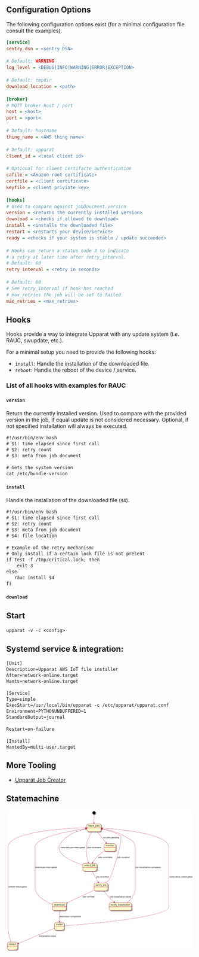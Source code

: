 ## Configuration Options

The following configuration options exist
(for a minimal configuration file consult the examples).

```ini
[service]
sentry_dsn = <sentry DSN>

# Default: WARNING
log_level = <DEBUG|INFO|WARNING|ERROR|EXCEPTION>

# Default: tmpdir
download_location = <path>

[broker]
# MQTT broker host / port
host = <host>
port = <port>

# Default: hostname
thing_name = <AWS thing name>

# Default: upparat
client_id = <local client id>

# Optional for client certifacte authentication
cafile = <Amazon root certificate>
certfile = <client certificate>
keyfile = <client priviate key>

[hooks]
# Used to compare against jobDoucment.version
version = <returns the currently installed version>
download = <checks if allowed to download>
install = <installs the downloaded file>
restart = <restarts your device/service>
ready = <checks if your system is stable / update succeeded>

# Hooks can return a status code 3 to indicate
# a retry at later time after retry_interval.
# Default: 60
retry_interval = <retry in seconds>

# Default: 60
# See retry_interval if hook has reached
# max_retries the job will be set to failed
max_retries = <max_retries>
```

## Hooks

Hooks provide a way to integrate Upparat with any update system (i.e. RAUC, swupdate, etc.).

For a minimal setup you need to provide the following hooks:

- `install`: Handle the installation of the downloaded file.
- `reboot`: Handle the reboot of the device / service.

### List of all hooks with examples for RAUC

#### `version`

Return the currently installed version. Used to compare
with the provided version in the job, if equal update
is not considered necessary. Optional, if not specified
installation will always be executed.

```
#!/usr/bin/env bash
# $1: time elapsed since first call
# $2: retry count
# $3: meta from job document

# Gets the system version
cat /etc/bundle-version
```

#### `install`

Handle the installation of the downloaded file (`$4`).

```
#!/usr/bin/env bash
# $1: time elapsed since first call
# $2: retry count
# $3: meta from job document
# $4: file location

# Example of the retry mechanism:
# Only install if a certain lock file is not present
if test -f /tmp/critical.lock; then
    exit 3
else
   rauc install $4
fi
```

#### `download`

## Start

`upparat -v -c <config>`

## Systemd service & integration:

```
[Unit]
Description=Upparat AWS IoT file installer
After=network-online.target
Wants=network-online.target

[Service]
Type=simple
ExecStart=/usr/local/bin/upparat -c /etc/upparat/upparat.conf
Environment=PYTHONUNBUFFERED=1
StandardOutput=journal

Restart=on-failure

[Install]
WantedBy=multi-user.target
```

## More Tooling

- [Upparat Job Creator](../misc/scripts/README.md)

## Statemachine

![statemachine](./statemachine/statemachine.png)
